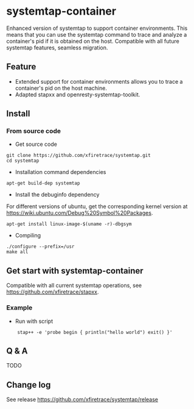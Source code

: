 # systemtap-container

Enhanced version of systemtap to support container environments. This means that you can use the systemtap command to trace and analyze a container's pid if it is obtained on the host. Compatible with all future systemtap features, seamless migration.

## Feature

* Extended support for container environments allows you to trace a container's pid on the host machine.
* Adapted stapxx and openresty-systemtap-toolkit.

## Install

### From source code

* Get source code

```shell
git clone https://github.com/xfiretrace/systemtap.git
cd systemtap
```

* Installation command dependencies

```shell
apt-get build-dep systemtap 
```

* Install the debuginfo dependency

For different versions of ubuntu, get the corresponding kernel version at <https://wiki.ubuntu.com/Debug%20Symbol%20Packages>.

```shell
apt-get install linux-image-$(uname -r)-dbgsym
```

* Compiling

```shell
./configure --prefix=/usr
make all
```

## Get start with systemtap-container

Compatible with all current systemtap operations, see <https://github.com/xfiretrace/stapxx>.

### Example

* Run with script
  
``` shell
    stap++ -e 'probe begin { println("hello world") exit() }'
```

## Q & A

TODO

## Change log

See release <https://github.com/xfiretrace/systemtap/release>
